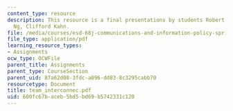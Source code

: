 ```yaml
---
content_type: resource
description: This resource is a final presentations by students Robert Rudin, Chaki
  Ng, Clifford Kahn.
file: /media/courses/esd-68j-communications-and-information-policy-spring-2006/600fc67baceb5bd5bd69b5742331c120_team_interconnec.pdf
file_type: application/pdf
learning_resource_types:
- Assignments
ocw_type: OCWFile
parent_title: Assignments
parent_type: CourseSection
parent_uid: 87a62d08-3fdc-a096-dd83-8c3295cabb70
resourcetype: Document
title: team_interconnec.pdf
uid: 600fc67b-aceb-5bd5-bd69-b5742331c120
---
```


